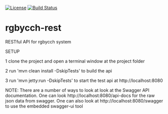 [![License](http://img.shields.io/badge/license-MIT-green.svg?style=flat)](https://github.com/rgbycch/rgbycch-rest/blob/master/LICENSE)
[![Build Status](https://img.shields.io/travis/rgbycch/rgbycch-rest/master.svg?style=flat)](https://travis-ci.org/rgbycch/rgbycch-rest)

# rgbycch-rest
RESTful API for rgbycch system

SETUP

1 clone the project and open a terminal window at the project folder

2 run 'mvn clean install -DskipTests' to build the api

3 run 'mvn jetty:run -DskipTests' to start the test api at http://localhost:8080

NOTE: There are a number of ways to look at look at the Swagger API documentation. One can look http://localhost:8080/api-docs for the raw json data from swagger. One can also look at http://localhost:8080/swagger to use the embedded swagger-ui tool
